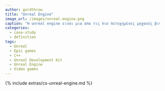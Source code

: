 ```yaml
---
author: gordthrow
title: "Unreal Engine"
image_url: /images/unreal-engine.png
caption: "Η unreal engine ειναι μια απο τις πιο πετυχημένες μηχανές βιντεοπαιχνιδιών"
categories:
  - case-study
  - definition
tags:
  - Unreal
  - Epic games
  - C++
  - Unreal Development Kit
  - Unreal Engine 
  - Video games
---
```

{% include extras/cs-unreal-engine.md %}
